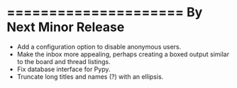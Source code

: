 =====================
By Next Minor Release
=====================
* Add a configuration option to disable anonymous users.
* Make the inbox more appealing, perhaps creating a boxed output similar to the board and thread listings.
* Fix database interface for Pypy.
* Truncate long titles and names (?) with an ellipsis.
